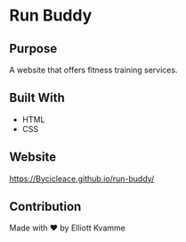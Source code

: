 # Run Buddy

## Purpose
A website that offers fitness training services.

## Built With
* HTML
* CSS

## Website
https://Bycicleace.github.io/run-buddy/

## Contribution
Made with ❤️ by Elliott Kvamme